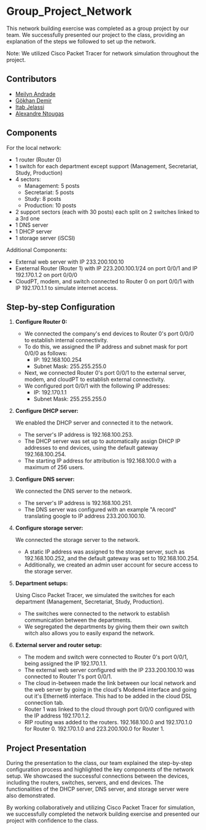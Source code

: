 # Group_Project_Network

This network building exercise was completed as a group project by our team. We successfully presented our project to the class, providing an explanation of the steps we followed to set up the network.

Note: We utilized Cisco Packet Tracer for network simulation throughout the project.

## Contributors
- [Meilyn Andrade](https://github.com/MeiAnd)
- [Gökhan Demir](https://github.com/IamGokhanDemir)
- [Itab Jelassi](https://github.com/Totto9)
- [Alexandre Ntougas](https://github.com/alexandrentougas)

## Components

For the local network:

-   1 router (Router 0)
-   1 switch for each department except support (Management, Secretariat, Study, Production)
-   4 sectors:
    -   Management: 5 posts
    -   Secretariat: 5 posts
    -   Study: 8 posts
    -   Production: 10 posts
-   2 support sectors (each with 30 posts) each split on 2 switches linked to a 3rd one
-   1 DNS server
-   1 DHCP server
-   1 storage server (iSCSI)

Additional Components:

-   External web server with IP 233.200.100.10
-   Exeternal Router (Router 1) with IP 223.200.100.1/24 on port 0/0/1 and IP 192.170.1.2 on port 0/0/0
-   CloudPT, modem, and switch connected to Router 0 on port 0/0/1 with IP 192.170.1.1 to simulate internet access.

## Step-by-step Configuration

1.  **Configure Router 0:**
    
    
    
    -   We connected the company's end devices to Router 0's port 0/0/0 to establish internal connectivity.
    -   To do this, we assigned the IP address and subnet mask for port 0/0/0 as follows:
        -   IP: 192.168.100.254
        -   Subnet Mask: 255.255.255.0
    -   Next, we connected Router 0's port 0/0/1 to the external server, modem, and cloudPT to establish external connectivity.
    -   We configured port 0/0/1 with the following IP addresses:
        -   IP: 192.170.1.1
        -   Subnet Mask: 255.255.255.0
2.  **Configure DHCP server:**
    
    We enabled the DHCP server and connected it to the network.
    
    -   The server's IP address is 192.168.100.253.
    -   The DHCP server was set up to automatically assign DHCP IP addresses to end devices, using the default gateway 192.168.100.254.
    -   The starting IP address for attribution is 192.168.100.0 with a maximum of 256 users.
3.  **Configure DNS server:**
    
    We connected the DNS server to the network.
    
    -   The server's IP address is 192.168.100.251.
    -   The DNS server was configured with an example "A record" translating google to IP address 233.200.100.10.
4.  **Configure storage server:**
    
    We connected the storage server to the network.
    
    -   A static IP address was assigned to the storage server, such as 192.168.100.252, and the default gateway was set to 192.168.100.254.
    -   Additionally, we created an admin user account for secure access to the storage server.
5.  **Department setups:**
    
    Using Cisco Packet Tracer, we simulated the switches for each department (Management, Secretariat, Study, Production).
    
    -   The switches were connected to the network to establish communication between the departments.
    -   We segregated the departments by giving them their own switch witch also allows you to easily expand the network.
6.  **External server and router setup:**
 
    -   The modem and switch were connected to Router 0's port 0/0/1, being assigned the IP 192.170.1.1.
    -   The external web server configured with the IP 233.200.100.10 was connected to Router 1's port 0/0/1.
    -   The cloud in-between made the link between our local network and the web server by going in the cloud's Modem4 interface and going out it's Ethernet6 interface. This had to be added in the cloud DSL connection tab.
    -   Router 1 was linked to the cloud through port 0/0/0 configured with the IP address 192.170.1.2.
    -   RIP routing was added to the routers. 192.168.100.0 and 192.170.1.0 for Router 0. 192.170.1.0 and 223.200.100.0 for Router 1.
    

## Project Presentation

During the presentation to the class, our team explained the step-by-step configuration process and highlighted the key components of the network setup. We showcased the successful connections between the devices, including the routers, switches, servers, and end devices. The functionalities of the DHCP server, DNS server, and storage server were also demonstrated.

By working collaboratively and utilizing Cisco Packet Tracer for simulation, we successfully completed the network building exercise and presented our project with confidence to the class.
